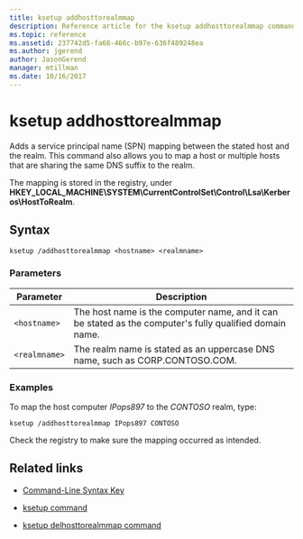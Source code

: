 ```yaml
---
title: ksetup addhosttorealmmap
description: Reference article for the ksetup addhosttorealmmap command, which adds a service principal name (SPN) mapping between the stated host and the realm.
ms.topic: reference
ms.assetid: 237742d5-fa68-466c-b97e-636f489248ea
ms.author: jgerend
author: JasonGerend
manager: mtillman
ms.date: 10/16/2017
---
```


# ksetup addhosttorealmmap

Adds a service principal name (SPN) mapping between the stated host and the realm. This command also allows you to map a host or multiple hosts that are sharing the same DNS suffix to the realm.

The mapping is stored in the registry, under **HKEY_LOCAL_MACHINE\SYSTEM\CurrentControlSet\Control\Lsa\Kerberos\HostToRealm**.

## Syntax

```
ksetup /addhosttorealmmap <hostname> <realmname>
```

### Parameters

| Parameter | Description |
| --------- |------------ |
| `<hostname>` | The host name is the computer name, and it can be stated as the computer's fully qualified domain name. |
| `<realmname>` | The realm name is stated as an uppercase DNS name, such as CORP.CONTOSO.COM. |

### Examples

To map the host computer *IPops897* to the *CONTOSO* realm, type:

```
ksetup /addhosttorealmmap IPops897 CONTOSO
```

Check the registry to make sure the mapping occurred as intended.

## Related links

- [Command-Line Syntax Key](command-line-syntax-key.md)

- [ksetup command](ksetup.md)

- [ksetup delhosttorealmmap command](ksetup-delhosttorealmmap.md)

